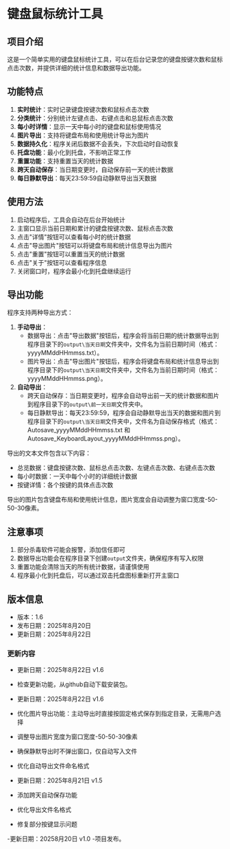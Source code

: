 # 键盘鼠标统计工具

## 项目介绍
这是一个简单实用的键盘鼠标统计工具，可以在后台记录您的键盘按键次数和鼠标点击次数，并提供详细的统计信息和数据导出功能。

## 功能特点

1. **实时统计**：实时记录键盘按键次数和鼠标点击次数
2. **分类统计**：分别统计左键点击、右键点击和总鼠标点击次数
3. **每小时详情**：显示一天中每小时的键盘和鼠标使用情况
4. **图片导出**：支持将键盘布局和使用统计导出为图片
5. **数据持久化**：程序关闭后数据不会丢失，下次启动时自动恢复
6. **托盘功能**：最小化到托盘，不影响正常工作
7. **重置功能**：支持重置当天的统计数据
8. **跨天自动保存**：当日期变更时，自动保存前一天的统计数据
9. **每日静默导出**：每天23:59:59自动静默导出当天数据

## 使用方法

1. 启动程序后，工具会自动在后台开始统计
2. 主窗口显示当前日期和累计的键盘按键次数、鼠标点击次数
3. 点击"详情"按钮可以查看每小时的统计数据
4. 点击"导出图片"按钮可以将键盘布局和统计信息导出为图片
5. 点击"重置"按钮可以重置当天的统计数据
6. 点击"关于"按钮可以查看程序信息
7. 关闭窗口时，程序会最小化到托盘继续运行

## 导出功能

程序支持两种导出方式：
1. **手动导出**：
   - 数据导出：点击"导出数据"按钮后，程序会将当前日期的统计数据导出到程序目录下的`output\当天日期`文件夹中，文件名为当前日期时间（格式：yyyyMMddHHmmss.txt）。
   - 图片导出：点击"导出图片"按钮后，程序会将键盘布局和统计信息导出到程序目录下的`output\当天日期`文件夹中，文件名为当前日期时间（格式：yyyyMMddHHmmss.png）。
2. **自动导出**：
   - 跨天自动保存：当日期变更时，程序会自动导出前一天的统计数据和图片到程序目录下的`output\前一天日期`文件夹中。
   - 每日静默导出：每天23:59:59，程序会自动静默导出当天的数据和图片到程序目录下的`output\当天日期`文件夹中，文件名为自动保存格式（格式：Autosave_yyyyMMddHHmmss.txt 和 Autosave_KeyboardLayout_yyyyMMddHHmmss.png）。

导出的文本文件包含以下内容：
- 总览数据：键盘按键次数、鼠标总点击次数、左键点击次数、右键点击次数
- 每小时数据：一天中每个小时的详细统计数据
- 按键详情：各个按键的具体点击次数

导出的图片包含键盘布局和使用统计信息，图片宽度会自动调整为窗口宽度-50-50-30像素。

## 注意事项

1. 部分杀毒软件可能会报警，添加信任即可
2. 数据导出功能会在程序目录下创建`output`文件夹，确保程序有写入权限
3. 重置功能会清除当天的所有统计数据，请谨慎使用
4. 程序最小化到托盘后，可以通过双击托盘图标重新打开主窗口

## 版本信息

- 版本：1.6
- 发布日期：2025年8月20日
- 更新日期：2025年8月22日

### 更新内容
- 更新日期：2025年8月22日 v1.6
- 检查更新功能，从github自动下载安装包。 

- 更新日期：2025年8月22日 v1.6
- 优化图片导出功能：主动导出时直接按固定格式保存到指定目录，无需用户选择
- 调整导出图片宽度为窗口宽度-50-50-30像素
- 确保静默导出时不弹出窗口，仅自动写入文件
- 优化自动导出文件命名格式

- 更新日期：2025年8月21日 v1.5
- 添加跨天自动保存功能
- 优化导出文件名格式
- 修复部分按键显示问题

-更新日期：20258月20日  v1.0
-项目发布。
